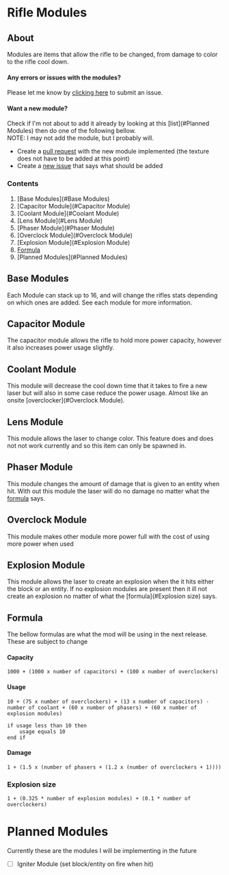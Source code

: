 # Rifle Modules
## About
Modules are items that allow the rifle to be changed, from damage to color to the rifle cool down.

#### Any errors or issues with the modules?
Please let me know by [clicking here](https://github.com/GOGO98901/RorysMod/issues/new) to submit an issue.
#### Want a new module?
Check if I'm not about to add it already by looking at this [list](#Planned Modules) then do one of the following bellow.<br>
NOTE: I may not add the module, but I probably will.
- Create a [pull request]() with the new module implemented (the texture does not have to be added at this point)
- Create a [new issue](https://github.com/GOGO98901/RorysMod/issues/new) that says what should be added

### Contents
1. [Base Modules](#Base Modules)
2. [Capacitor Module](#Capacitor Module)
3. [Coolant Module](#Coolant Module)
4. [Lens Module](#Lens Module)
5. [Phaser Module](#Phaser Module)
6. [Overclock Module](#Overclock Module)
7. [Explosion Module](#Explosion Module)
8. [Formula](#Formula)
9. [Planned Modules](#Planned Modules)

## Base Modules
Each Module can stack up to 16, and will change the rifles stats depending on which ones are added. See each module for more information.

## Capacitor Module
The capacitor module allows the rifle to hold more power capacity, however it also increases power usage slightly.

## Coolant Module
This module will decrease the cool down time that it takes to fire a new laser but will also in some case reduce the power usage. Almost like an onsite [overclocker](#Overclock Module).

## Lens Module
This module allows the laser to change color. This feature does and does not not work currently and so this item can only be spawned in.

## Phaser Module
This module changes the amount of damage that is given to an entity when hit. With out this module the laser will do no damage no matter what the [formula](#Damage) says.

## Overclock Module
This module makes other module more power full with the cost of using more power when used

## Explosion Module
This module allows the laser to create an explosion when the it hits either the block or an entity. If no explosion modules are present then it ill not create an explosion no matter of what the [formula](#Explosion size) says.

## Formula
The bellow formulas are what the mod will be using in the next release. These are subject to change
#### Capacity
```
1000 + (1000 x number of capacitors) + (100 x number of overclockers)
```
#### Usage
```
10 + (75 x number of overclockers) + (13 x number of capacitors) - number of coolant + (60 x number of phasers) + (60 x number of explosion modules)

if usage less than 10 then
	usage equals 10
end if
```
#### Damage
```
1 + (1.5 x (number of phasers + (1.2 x (number of overclockers + 1))))
```
### Explosion size
```
1 + (0.325 * number of explosion modules) + (0.1 * number of overclockers)
```
# Planned Modules
Currently these are the modules I will be implementing in the future
- [ ] Igniter Module (set block/entity on fire when hit)
